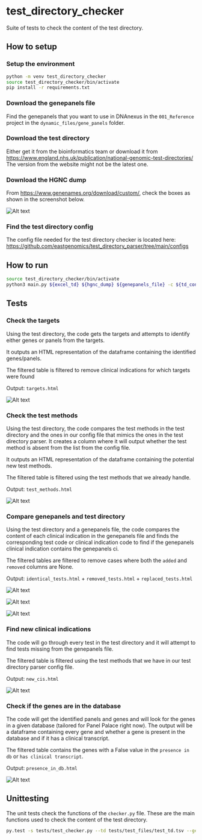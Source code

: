 # test_directory_checker

Suite of tests to check the content of the test directory.

## How to setup

### Setup the environment

```bash
python -m venv test_directory_checker
source test_directory_checker/bin/activate
pip install -r requirements.txt 
```

### Download the genepanels file

Find the genepanels that you want to use in DNAnexus in the `001_Reference` project in the `dynamic_files/gene_panels` folder.

### Download the test directory

Either get it from the bioinformatics team or download it from https://www.england.nhs.uk/publication/national-genomic-test-directories/
The version from the website might not be the latest one.

### Download the HGNC dump

From https://www.genenames.org/download/custom/, check the boxes as shown in the screenshot below.

![Alt text](images_readme/image.png)

### Find the test directory config

The config file needed for the test directory checker is located here: https://github.com/eastgenomics/test_directory_parser/tree/main/configs

## How to run

```bash
source test_directory_checker/bin/activate
python3 main.py ${excel_td} ${hgnc_dump} ${genepanels_file} -c ${td_config}
```

## Tests

### Check the targets

Using the test directory, the code gets the targets and attempts to identify either genes or panels from the targets.

It outputs an HTML representation of the dataframe containing the identified genes/panels.

The filtered table is filtered to remove clinical indications for which targets were found

Output: `targets.html`

![Alt text](images_readme/image1.png)

### Check the test methods

Using the test directory, the code compares the test methods in the test directory and the ones in our config file that mimics the ones in the test directory parser. It creates a column where it will output whether the test method is absent from the list from the config file.

It outputs an HTML representation of the dataframe containing the potential new test methods.

The filtered table is filtered using the test methods that we already handle.

Output: `test_methods.html`

![Alt text](images_readme/image4.png)

### Compare genepanels and test directory

Using the test directory and a genepanels file, the code compares the content of each clinical indication in the genepanels file and finds the corresponding test code or clinical indication code to find if the genepanels clinical indication contains the genepanels ci.

The filtered tables are filtered to remove cases where both the `added` and `removed` columns are None.

Output: `identical_tests.html` + `removed_tests.html` + `replaced_tests.html`

![Alt text](images_readme/image1.png)

![Alt text](images_readme/image6.png)

![Alt text](images_readme/image5.png)

### Find new clinical indications

The code will go through every test in the test directory and it will attempt to find tests missing from the genepanels file.

The filtered table is filtered using the test methods that we have in our test directory parser config file.

Output: `new_cis.html`

![Alt text](images_readme/image2.png)

### Check if the genes are in the database

The code will get the identified panels and genes and will look for the genes in a given database (tailored for Panel Palace right now). The output will be a dataframe containing every gene and whether a gene is present in the database and if it has a clinical transcript.

The filtered table contains the genes with a False value in the `presence in db` or `has clinical transcript`.

Output: `presence_in_db.html`

![Alt text](images_readme/image7.png)

## Unittesting

The unit tests check the functions of the `checker.py` file. These are the main functions used to check the content of the test directory.

```bash
py.test -s tests/test_checker.py --td tests/test_files/test_td.tsv --genepanels tests/test_files/test_genepanels.tsv --hgnc_dump ${hgnc_dump} --config tests/test_files/test_config.json
```

